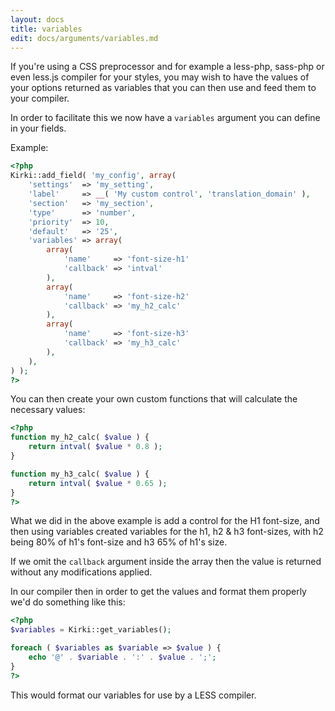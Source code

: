 ```yaml
---
layout: docs
title: variables
edit: docs/arguments/variables.md
---
```



If you're using a CSS preprocessor and for example a less-php, sass-php or even less.js compiler for your styles, you may wish to have the values of your options returned as variables that you can then use and feed them to your compiler.

In order to facilitate this we now have a `variables` argument you can define in your fields.

Example:

```php
<?php
Kirki::add_field( 'my_config', array(
	'settings'  => 'my_setting',
	'label'     => __( 'My custom control', 'translation_domain' ),
	'section'   => 'my_section',
	'type'      => 'number',
	'priority'  => 10,
	'default'   => '25',
	'variables' => array(
		array(
			'name'     => 'font-size-h1'
			'callback' => 'intval'
		),
		array(
			'name'     => 'font-size-h2'
			'callback' => 'my_h2_calc'
		),
		array(
			'name'     => 'font-size-h3'
			'callback' => 'my_h3_calc'
		),
	),
) );
?>
```

You can then create your own custom functions that will calculate the necessary values:

```php
<?php
function my_h2_calc( $value ) {
	return intval( $value * 0.8 );
}

function my_h3_calc( $value ) {
	return intval( $value * 0.65 );
}
?>
```

What we did in the above example is add a control for the H1 font-size, and then using variables created variables for the h1, h2 & h3 font-sizes, with h2 being 80% of h1's font-size and h3 65% of h1's size.

If we omit the `callback` argument inside the array then the value is returned without any modifications applied.

In our compiler then in order to get the values and format them properly we'd do something like this:

```php
<?php
$variables = Kirki::get_variables();

foreach ( $variables as $variable => $value ) {
	echo '@' . $variable . ':' . $value . ';';
}
?>
```

This would format our variables for use by a LESS compiler.
